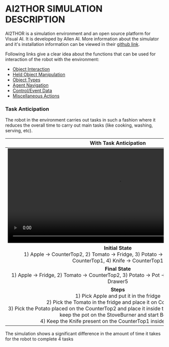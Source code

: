 # AI2THOR SIMULATION DESCRIPTION

AI2THOR is a simulation environment and an open source platform for Visual AI. It is developed by Allen AI. More information about the simulator and it's installation information can be viewed in their [github link](https://github.com/allenai/ai2thor).

Following links give a clear idea about the functions that can be used for interaction of the robot with the environment:
* [Object Interaction](https://allenai.github.io/ai2thor-v2.1.0-documentation/actions/interaction)
* [Held Object Manipulation](https://allenai.github.io/ai2thor-v2.1.0-documentation/actions/held)
* [Object Types](https://ai2thor.allenai.org/ithor/documentation/objects/object-types/)
* [Agent Navigation](https://allenai.github.io/ai2thor-v2.1.0-documentation/actions/navigation)
* [Control/Event Data](https://allenai.github.io/ai2thor-v2.1.0-documentation/event-metadata)
* [Miscellaneous Actions](https://allenai.github.io/ai2thor-v2.1.0-documentation/actions/misc)


### Task Anticipation

The robot in the environment carries out tasks in such a fashion where it reduces the overall time to carry out main tasks (like cooking, washing, serving, etc).

With Task Anticipation | Without Task Anticipation
:-: | :-:
<video width="700" height="300" src="https://github.com/AnticipateAndAct/AnticipateAndAct/blob/main/ai2thor/assets/Task_Anticipation.mp4"></video> | <video width="700" height="300" src="https://github.com/AnticipateAndAct/AnticipateAndAct/blob/main/ai2thor/assets/Without_Task_Anticipation.mp4"></video>
**Initial State** <br> 1) Apple -> CounterTop2, 2) Tomato -> Fridge, 3) Potato -> CounterTop2, Pot -> CounterTop1, 4) Knife -> CounterTop1 | **Initial State** <br>  1) Apple -> CounterTop2, 2) Tomato -> Fridge, 3) Potato -> CounterTop2, Pot -> CounterTop1, 4) Knife -> CounterTop1
**Final State** <br>  1) Apple -> Fridge, 2) Tomato -> CounterTop2, 3) Potato -> Pot -> StoveBurner, 4) Knife -> Drawer5 | **Final State** <br>  1) Apple -> Fridge, 2) Knife -> Drawer5, 3) Potato -> Pot -> StoveBurner, 4) Tomato -> CounterTop2
**Steps** <br> 1) Pick Apple and put it in the fridge <br> 2) Pick the Tomato in the fridge and place it on CounterTop2 <br> 3) Pick the Potato placed on the CounterTop2 and place it inside the pot filled with water and keep the pot on the StoveBurner and start Boiling <br> 4) Keep the Knife present on the CounterTop1 inside the Drawer5 | **Steps** <br> 1) Pick Apple and put it in the fridge <br> 2) Keep the Knife present on the CounterTop1 inside the Drawer5 <br> 3) Pick the Potato placed on the CounterTop2 and place it inside the pot filled with water and keep the pot on the StoveBurner and start Boiling <br> 4) Pick the Tomato in the fridge and place it on CounterTop2

The simulation shows a significant difference in the amount of time it takes for the robot to complete 4 tasks


